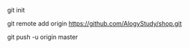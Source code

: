 

git init 

git remote add origin https://github.com/AlogyStudy/shop.git

git push -u origin master



